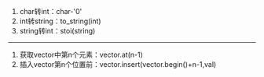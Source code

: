 1. char转int：char-'0'
2. int转string：to_string(int)
3. string转int：stoi(string)
****
1. 获取vector中第n个元素：vector.at(n-1)
2. 插入vector第n个位置前：vector.insert(vector.begin()+n-1,val)